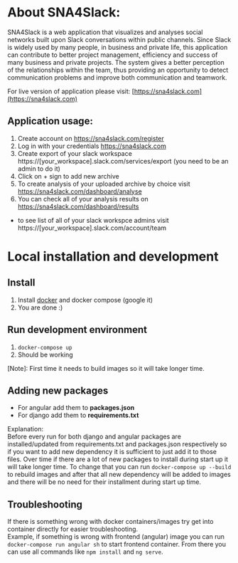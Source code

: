 # About SNA4Slack:
SNA4Slack is a web application that visualizes and analyses social networks built upon Slack conversations within public channels. Since Slack is widely used by many people, in business and private life, this application can contribute to better project management, efficiency and success of many business and private projects. The system gives a better perception of the relationships within the team, thus providing an opportunity to detect communication problems and improve both communication and teamwork.

For live version of application please visit: [https://sna4slack.com](https://sna4slack.com)
 
## Application usage:
1. Create account on https://sna4slack.com/register
2. Log in with your credentials https://sna4slack.com
3. Create export of your slack workspace https://[your_workspace].slack.com/services/export (you need to be an admin to do it)
4. Click on + sign to add new archive
5. To create analysis of your uploaded archive by choice visit https://sna4slack.com/dashboard/analyse
6. You can check all of your analysis results on https://sna4slack.com/dashboard/results

* to see list of all of your slack workspce admins visit https://[your_workspace].slack.com/account/team


# Local installation and development

## Install
1. Install [docker](https://docs.docker.com/engine/installation/) and docker compose (google it)
1. You are done :)

## Run development environment
1. `docker-compose up`
1. Should be working

[Note]: First time it needs to build images so it will take longer time.

## Adding new packages
- For angular add them to **packages.json**
- For django add them to **requirements.txt**  

Explanation:  
Before every run for both django and angular packages are installed/updated from requirements.txt and packages.json respectively so if you want to add new dependency it is sufficient to just add it to those files. Over time if there are a lot of new packages to install during start up it will take longer time. To change that you can run `docker-compose up --build` to rebuild images and after that all new dependency will be added to images and there will be no need for their installment during start up time.   

## Troubleshooting
If there is something wrong with docker containers/images try get into container directly for easier troubleshooting.  
Example, if something is wrong with frontend (angular) image you can run `docker-compose run angular sh` to start frontend container. From there you can use all commands like `npm install` and `ng serve`.
